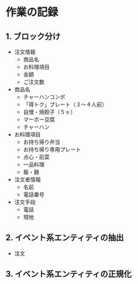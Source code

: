 # 作業の記録

## 1. ブロック分け

- 注文情報
  - 商品名
  - お料理項目
  - 金額
  - ご注文数
- 商品名
  - チャーハンコンボ
  - 「得トク」プレート（３〜４人前）
  - 自慢・焼餃子（５ヶ）
  - マーボー豆腐
  - チャーハン
- お料理項目
  - お持ち帰り弁当
  - お持ち帰り専用プレート
  - 点心・前菜
  - 一品料理
  - 飯・麺
- 注文者情報
  - 名前
  - 電話番号
- 注文手段
  - 電話
  - 現地

## 2. イベント系エンティティの抽出

- 注文

## 3. イベント系エンティティの正規化
